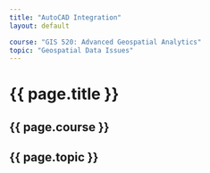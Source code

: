 ```yaml
---
title: "AutoCAD Integration"
layout: default

course: "GIS 520: Advanced Geospatial Analytics"
topic: "Geospatial Data Issues"
---
```


{{ page.title }}
====================

{{ page.course }}
---------------------

{{ page.topic }}
---------------------